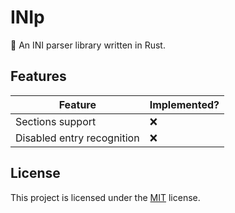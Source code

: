 # INIp
:pencil: An INI parser library written in Rust.

## Features

| Feature                    | Implemented? |
|----------------------------|--------------|
| Sections support           | :x:          |
| Disabled entry recognition | :x:          |

## License
This project is licensed under the [MIT](LICENSE) license.
